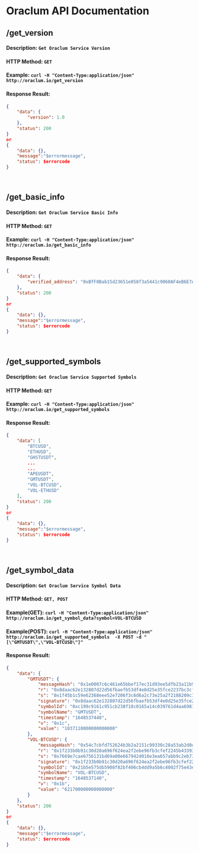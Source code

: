 # Oraclum API Documentation


## /get_version
#### Description: ```Get Oraclum Service Version```
#### HTTP Method: ```GET```
#### Example: ```curl -H "Content-Type:application/json"  http://oraclum.io/get_version```
#### Response Result:
```json
{
    "data": {
        "version": 1.0
    },
    "status": 200
}
or
{
    "data": {},
    "message":"$errormessage",
    "status": $errorcode
}
```
<br/>


## /get_basic_info
#### Description: ```Get Oraclum Service Basic Info ```
#### HTTP Method: ```GET ```
#### Example: ```curl -H "Content-Type:application/json"  http://oraclum.io/get_basic_info```
#### Response Result:
```json
{
    "data": {
        "verified_address": "0xBfF0Bab15d23651e058f3a5441c9060AF4eB6E7A"
    },
    "status": 200
}
or
{
    "data": {},
    "message":"$errormessage",
    "status": $errorcode
}
```
<br/>


## /get_supported_symbols
#### Description: ```Get Oraclum Service Supported Symbols```
#### HTTP Method: ```GET```
#### Example: ```curl -H "Content-Type:application/json"  http://oraclum.io/get_supported_symbols```
#### Response Result:
```json
{
    "data": [
        "BTCUSD",
        "ETHUSD",
        "GHSTUSDT",
        ...
        ...
        "APEUSDT",
        "GMTUSDT",
        "VOL-BTCUSD",
        "VOL-ETHUSD"
    ],
    "status": 200
}
or
{
    "data": {},
    "message":"$errormessage",
    "status": $errorcode
}
```
<br/>


## /get_symbol_data
#### Description: ```Get Oraclum Service Symbol Data```
#### HTTP Method: ```GET, POST```
#### Example(GET): ```curl -H "Content-Type:application/json"  http://oraclum.io/get_symbol_data?symbol=VOL-BTCUSD```
#### Example(POST): ```curl -H "Content-Type:application/json"  http://oraclum.io/get_supported_symbols  -X POST -d "[\"GMTUSDT\",\"VOL-BTCUSD\"]"```
#### Response Result:
```json
{
    "data": {
        "GMTUSDT": {
            "messageHash": "0x1e0007c6c461e65bbef17ec31d93ee5dfb23a11b94b00d2e7aedef6121e6ebe6",
            "r": "0x8daac62e132807d22d56fbaefb53df4e0d25e35fce2237bc3cfe9faadb0b2b00",
            "s": "0x1f45b1c59e62368eee52e7206f3c6d6a2c73e25a2f2188209c140010febe9105",
            "signature": "0x8daac62e132807d22d56fbaefb53df4e0d25e35fce2237bc3cfe9faadb0b2b001f45b1c59e62368eee52e7206f3c6d6a2c73e25a2f2188209c140010febe91051c",
            "symbolId": "0xc199c9161c951cb238f18c0165a14c039761d4aa6981272c853cb49970610816",
            "symbolName": "GMTUSDT",
            "timestamp": "1648537440",
            "v": "0x1c",
            "value": "1037110000000000000"
        },
        "VOL-BTCUSD": {
            "messageHash": "0x54c7cbfd752624b3b2a2151c99330c28a53ab2d0d0c1b4e9488d767de2414638",
            "r": "0x1f233b0b91c30d20a696f624ea2f2ebe96fb3cfef2245b4339345ae3b11e9bcb",
            "s": "0x7669e7cae6756131bd69a00e667942d016e3ea657abb9c2eb730fea6443ea509",
            "signature": "0x1f233b0b91c30d20a696f624ea2f2ebe96fb3cfef2245b4339345ae3b11e9bcb7669e7cae6756131bd69a00e667942d016e3ea657abb9c2eb730fea6443ea5091b",
            "symbolId": "0x21b5e575db5908f82bf406cb4dd9a5b6c4002f75e43e9a309d52ce4781fd0a4f",
            "symbolName": "VOL-BTCUSD",
            "timestamp": "1648537140",
            "v": "0x1b",
            "value": "621700000000000000"
        }
    },
    "status": 200
}
or
{
    "data": {},
    "message":"$errormessage",
    "status": $errorcode
}
```
<br/>
